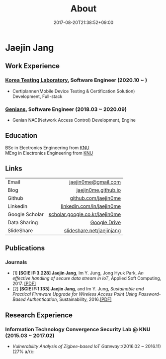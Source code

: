 ﻿---
title: "About"
date: 2017-08-20T21:38:52+09:00
lastmod: 2017-08-28T21:41:52+09:00
menu: "main"
weight: 50

# you can close something for this content if you open it in config.toml.
comment: false
mathjax: false
---
# **Jaejin Jang**

## Work Experience
### [Korea Testing Laboratory](https://www.ktl.re.kr), Software Engineer (2020.10 ~ )  
* Certiplanner(Mobile Device Testing & Certification Solution) Development, Full-stack  

### [Genians](https://www.genians.com), Software Engineer (2018.03 ~ 2020.09)  
* Genian NAC(Network Access Control) Development, Engine  

## Education
BSc in Electronics Engineering from [KNU](http://knu.ac.kr)  
MEng in Electronics Engineering from [KNU](http://knu.ac.kr)


## Links
|                |                         |
| :------------- | ----------------------: |
| Email          | jaejin0me@gmail.com |
| Blog           | [jaejin0me.github.io](https://jaejin0me.github.io/) |
| Github         | [github.com/jaejin0me](https://github.com/jaejin0me) |
| Linkedin       | [linkedin.com/in/jaejin0me](https://www.linkedin.com/in/jaejin0me) |
| Google Scholar | [scholar.google.co.kr/jaejin0me](https://scholar.google.co.kr/citations?hl=en&user=xRfhkyMAAAAJ) |
| Data Sharing   | [Google Drive](https://drive.google.com/drive/folders/1HijwUAF0P9XVF5niuFISoiDWFS5NHZpt?usp=sharing) |
| SlideShare     | [slideshare.net/jaejinjang](https://www.slideshare.net/jaejinjang) |

## Publications
### Journals
* [1]  **[SCIE IF:3.228] Jaejin Jang**, Im Y. Jung, Jong Hyuk Park, _An effective handling of secure data stream in IoT_, Applied Soft Computing, 2017. [[PDF]](http://www.sciencedirect.com/science/article/pii/S1568494617302739)
* [2]  **[SCIE IF:1.133] Jaejin Jang**, and Im Y. Jung, _Sustainable and Practical Firmware Upgrade for Wireless Access Point Using Password-Based Authentication_, Sustainability, 2016.[[PDF]](http://www.mdpi.com/2071-1050/8/9/876)

## Research Experience
### Information Technology Convergence Security Lab @ KNU (2015.03 ~ 2017.02)
* _Vulnerability Analysis of Zigbee-based IoT Gateway_::(2016.02 ~ 2016.11)(27% a/r)::
